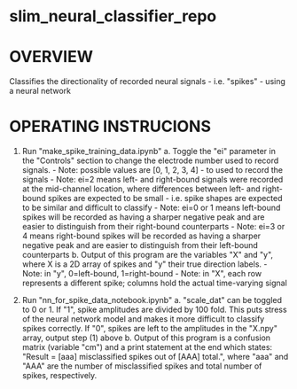 # slim_neural_classifier_repo

# OVERVIEW
Classifies the directionality of recorded neural signals - i.e. "spikes" - using a neural network

# OPERATING INSTRUCIONS
1. Run "make_spike_training_data.ipynb"
	a. Toggle the "ei" parameter in the "Controls" section to change the electrode number used to record signals.
		- Note: possible values are [0, 1, 2, 3, 4] - to used to record the signals
		- Note: ei=2 means left- and right-bound signals were recorded at the mid-channel location, where differences between left- and right-bound spikes are expected to be small - i.e. spike shapes are expected to be similar and difficult to classify
		- Note: ei=0 or 1 means left-bound spikes will be recorded as having a sharper negative peak and are easier to distinguish from their right-bound counterparts
		- Note: ei=3 or 4 means right-bound spikes will be recorded as having a sharper negative peak and are easier to distinguish from their left-bound counterparts
	b. Output of this program are the variables "X" and "y", where X is a 2D array of spikes and "y" their true direction labels.
		- Note: in "y", 0=left-bound, 1=right-bound
		- Note: in "X", each row represents a different spike; columns hold the actual time-varying signal 

2. Run "nn_for_spike_data_notebook.ipynb"
	a. "scale_dat" can be toggled to 0 or 1. If "1", spike amplitudes are divided by 100 fold. This puts stress of the neural network model and makes it more difficult to classify spikes correctly.  If "0", spikes are left to the amplitudes in the "X.npy" array, output step (1) above
	b. Output of this program is a confusion matrix (variable "cm") and a print statement at the end which states:
		"Result = [aaa] misclassified spikes out of [AAA] total.", where "aaa" and "AAA" are the number of misclassified spikes and total number of spikes, respectively.

